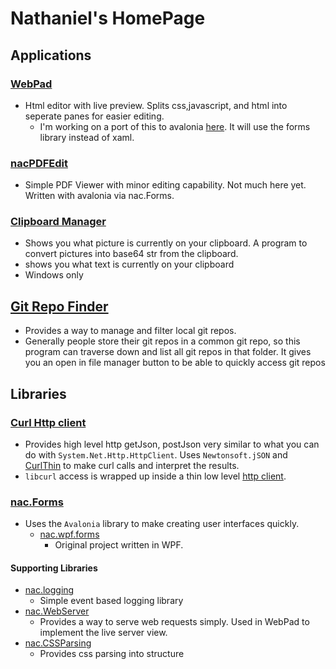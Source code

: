 # Nathaniel's HomePage

## Applications

### [WebPad](https://github.com/NathanielACollier/WebPad)
+ Html editor with live preview.  Splits css,javascript, and html into seperate panes for easier editing.
  + I'm working on a port of this to avalonia [here](https://github.com/NathanielACollier/dotnetCoreAvaloniaWebPad).  It will use the forms library instead of xaml.

### [nacPDFEdit](https://github.com/NathanielACollier/nacPDFEditor)
+ Simple PDF Viewer with minor editing capability.  Not much here yet.  Written with avalonia via nac.Forms.

### [Clipboard Manager](https://github.com/NathanielACollier/repl_csharp_sln/tree/main/Utilities/WindowsOnly/WindowsClipboardManager)
+ Shows you what picture is currently on your clipboard.  A program to convert pictures into base64 str from the clipboard.
+ shows you what text is currently on your clipboard
+ Windows only

## [Git Repo Finder](https://github.com/NathanielACollier/repl_csharp_sln/tree/main/Utilities/GitRepoFinder)

+ Provides a way to manage and filter local git repos.
+ Generally people store their git repos in a common git repo, so this program can traverse down and list all git repos in that folder.  It gives you an open in file manager button to be able to quickly access git repos

## Libraries

### [Curl Http client](https://github.com/NathanielACollier/dotnetLib_nac.CurlHttpClient)
+ Provides high level http getJson, postJson very similar to what you can do with `System.Net.Http.HttpClient`.  Uses `Newtonsoft.jSON` and [CurlThin](https://github.com/stil/CurlThin) to make curl calls and interpret the results.
+ `libcurl` access is wrapped up inside a thin low level [http client](https://github.com/NathanielACollier/dotnetLib_nac.CurlHttpClient.LowLevel).

### [nac.Forms](https://github.com/NathanielACollier/dotnetLib_nac.Forms)
+ Uses the `Avalonia` library to make creating user interfaces quickly.
	+ [nac.wpf.forms](https://github.com/NathanielACollier/ncWPFFormsLib)
		+ Original project written in WPF.

#### Supporting Libraries
+ [nac.logging](https://github.com/NathanielACollier/dotnetLib_nac.Logging)
	+ Simple event based logging library
+ [nac.WebServer](https://github.com/NathanielACollier/dotnetLib_nac.WebServer)
	+ Provides a way to serve web requests simply.  Used in WebPad to implement the live server view.
+ [nac.CSSParsing](https://github.com/NathanielACollier/dotnetLib_nac.CSSParsing)
  + Provides css parsing into structure
